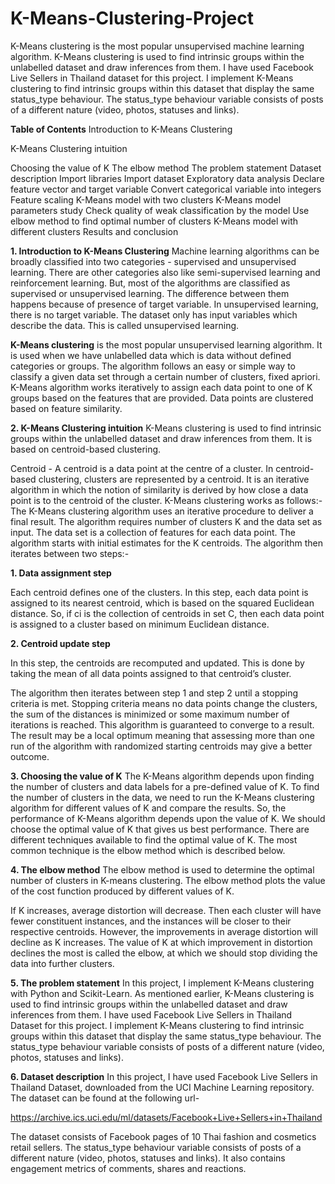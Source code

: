 # K-Means-Clustering-Project
K-Means clustering is the most popular unsupervised machine learning algorithm.
K-Means clustering is used to find intrinsic groups within the unlabelled dataset and draw inferences from them. I have used Facebook Live Sellers in Thailand dataset for this project. I implement K-Means clustering to find intrinsic groups within this dataset that display the same status_type behaviour. The status_type behaviour variable consists of posts of a different nature (video, photos, statuses and links).

**Table of Contents**
Introduction to K-Means Clustering

K-Means Clustering intuition

Choosing the value of K
The elbow method
The problem statement
Dataset description
Import libraries
Import dataset
Exploratory data analysis
Declare feature vector and target variable
Convert categorical variable into integers
Feature scaling
K-Means model with two clusters
K-Means model parameters study
Check quality of weak classification by the model
Use elbow method to find optimal number of clusters
K-Means model with different clusters
Results and conclusion

**1. Introduction to K-Means Clustering**
Machine learning algorithms can be broadly classified into two categories - supervised and unsupervised learning. There are other categories also like semi-supervised learning and reinforcement learning. But, most of the algorithms are classified as supervised or unsupervised learning. The difference between them happens because of presence of target variable. In unsupervised learning, there is no target variable. The dataset only has input variables which describe the data. This is called unsupervised learning.

**K-Means clustering** is the most popular unsupervised learning algorithm. It is used when we have unlabelled data which is data without defined categories or groups. The algorithm follows an easy or simple way to classify a given data set through a certain number of clusters, fixed apriori. K-Means algorithm works iteratively to assign each data point to one of K groups based on the features that are provided. Data points are clustered based on feature similarity.

**2. K-Means Clustering intuition**
K-Means clustering is used to find intrinsic groups within the unlabelled dataset and draw inferences from them. It is based on centroid-based clustering.

Centroid - A centroid is a data point at the centre of a cluster. In centroid-based clustering, clusters are represented by a centroid. It is an iterative algorithm in which the notion of similarity is derived by how close a data point is to the centroid of the cluster. K-Means clustering works as follows:- The K-Means clustering algorithm uses an iterative procedure to deliver a final result. The algorithm requires number of clusters K and the data set as input. The data set is a collection of features for each data point. The algorithm starts with initial estimates for the K centroids. The algorithm then iterates between two steps:-

**1. Data assignment step**

Each centroid defines one of the clusters. In this step, each data point is assigned to its nearest centroid, which is based on the squared Euclidean distance. So, if ci is the collection of centroids in set C, then each data point is assigned to a cluster based on minimum Euclidean distance.

**2. Centroid update step**

In this step, the centroids are recomputed and updated. This is done by taking the mean of all data points assigned to that centroid’s cluster.

The algorithm then iterates between step 1 and step 2 until a stopping criteria is met. Stopping criteria means no data points change the clusters, the sum of the distances is minimized or some maximum number of iterations is reached. This algorithm is guaranteed to converge to a result. The result may be a local optimum meaning that assessing more than one run of the algorithm with randomized starting centroids may give a better outcome.

**3. Choosing the value of K**
The K-Means algorithm depends upon finding the number of clusters and data labels for a pre-defined value of K. To find the number of clusters in the data, we need to run the K-Means clustering algorithm for different values of K and compare the results. So, the performance of K-Means algorithm depends upon the value of K. We should choose the optimal value of K that gives us best performance. There are different techniques available to find the optimal value of K. The most common technique is the elbow method which is described below.

**4. The elbow method**
The elbow method is used to determine the optimal number of clusters in K-means clustering. The elbow method plots the value of the cost function produced by different values of K.

If K increases, average distortion will decrease. Then each cluster will have fewer constituent instances, and the instances will be closer to their respective centroids. However, the improvements in average distortion will decline as K increases. The value of K at which improvement in distortion declines the most is called the elbow, at which we should stop dividing the data into further clusters.

**5. The problem statement**
In this project, I implement K-Means clustering with Python and Scikit-Learn. As mentioned earlier, K-Means clustering is used to find intrinsic groups within the unlabelled dataset and draw inferences from them. I have used Facebook Live Sellers in Thailand Dataset for this project. I implement K-Means clustering to find intrinsic groups within this dataset that display the same status_type behaviour. The status_type behaviour variable consists of posts of a different nature (video, photos, statuses and links).

**6. Dataset description**
In this project, I have used Facebook Live Sellers in Thailand Dataset, downloaded from the UCI Machine Learning repository. The dataset can be found at the following url-

https://archive.ics.uci.edu/ml/datasets/Facebook+Live+Sellers+in+Thailand

The dataset consists of Facebook pages of 10 Thai fashion and cosmetics retail sellers. The status_type behaviour variable consists of posts of a different nature (video, photos, statuses and links). It also contains engagement metrics of comments, shares and reactions.
